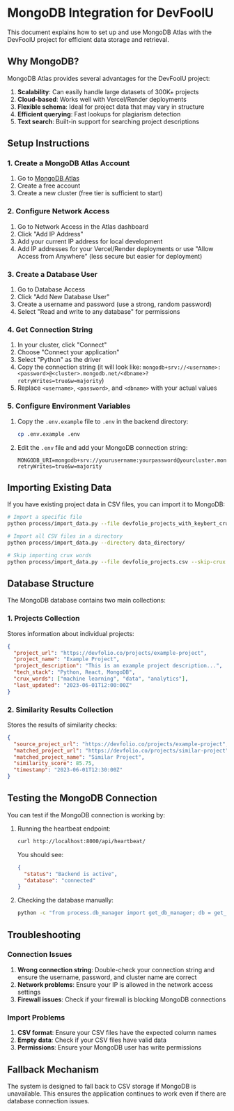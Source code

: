 # MongoDB Integration for DevFoolU

This document explains how to set up and use MongoDB Atlas with the DevFoolU project for efficient data storage and retrieval.

## Why MongoDB?

MongoDB Atlas provides several advantages for the DevFoolU project:

1. **Scalability**: Can easily handle large datasets of 300K+ projects
2. **Cloud-based**: Works well with Vercel/Render deployments
3. **Flexible schema**: Ideal for project data that may vary in structure
4. **Efficient querying**: Fast lookups for plagiarism detection
5. **Text search**: Built-in support for searching project descriptions

## Setup Instructions

### 1. Create a MongoDB Atlas Account

1. Go to [MongoDB Atlas](https://www.mongodb.com/cloud/atlas/register)
2. Create a free account
3. Create a new cluster (free tier is sufficient to start)

### 2. Configure Network Access

1. Go to Network Access in the Atlas dashboard
2. Click "Add IP Address"
3. Add your current IP address for local development
4. Add IP addresses for your Vercel/Render deployments or use "Allow Access from Anywhere" (less secure but easier for deployment)

### 3. Create a Database User

1. Go to Database Access
2. Click "Add New Database User"
3. Create a username and password (use a strong, random password)
4. Select "Read and write to any database" for permissions

### 4. Get Connection String

1. In your cluster, click "Connect"
2. Choose "Connect your application"
3. Select "Python" as the driver
4. Copy the connection string (it will look like: `mongodb+srv://<username>:<password>@<cluster>.mongodb.net/<dbname>?retryWrites=true&w=majority`)
5. Replace `<username>`, `<password>`, and `<dbname>` with your actual values

### 5. Configure Environment Variables

1. Copy the `.env.example` file to `.env` in the backend directory:
   ```bash
   cp .env.example .env
   ```

2. Edit the `.env` file and add your MongoDB connection string:
   ```
   MONGODB_URI=mongodb+srv://yourusername:yourpassword@yourcluster.mongodb.net/devfolio_db?retryWrites=true&w=majority
   ```

## Importing Existing Data

If you have existing project data in CSV files, you can import it to MongoDB:

```bash
# Import a specific file
python process/import_data.py --file devfolio_projects_with_keybert_crux.csv

# Import all CSV files in a directory
python process/import_data.py --directory data_directory/

# Skip importing crux words
python process/import_data.py --file devfolio_projects.csv --skip-crux
```

## Database Structure

The MongoDB database contains two main collections:

### 1. Projects Collection

Stores information about individual projects:

```json
{
  "project_url": "https://devfolio.co/projects/example-project",
  "project_name": "Example Project",
  "project_description": "This is an example project description...",
  "tech_stack": "Python, React, MongoDB",
  "crux_words": ["machine learning", "data", "analytics"],
  "last_updated": "2023-06-01T12:00:00Z"
}
```

### 2. Similarity Results Collection

Stores the results of similarity checks:

```json
{
  "source_project_url": "https://devfolio.co/projects/example-project",
  "matched_project_url": "https://devfolio.co/projects/similar-project",
  "matched_project_name": "Similar Project",
  "similarity_score": 85.75,
  "timestamp": "2023-06-01T12:30:00Z"
}
```

## Testing the MongoDB Connection

You can test if the MongoDB connection is working by:

1. Running the heartbeat endpoint:
   ```bash
   curl http://localhost:8000/api/heartbeat/
   ```
   
   You should see:
   ```json
   {
     "status": "Backend is active",
     "database": "connected"
   }
   ```

2. Checking the database manually:
   ```bash
   python -c "from process.db_manager import get_db_manager; db = get_db_manager(); print(f'Connected, projects count: {db.projects.count_documents({})}'); db.close()"
   ```

## Troubleshooting

### Connection Issues

1. **Wrong connection string**: Double-check your connection string and ensure the username, password, and cluster name are correct
2. **Network problems**: Ensure your IP is allowed in the network access settings
3. **Firewall issues**: Check if your firewall is blocking MongoDB connections

### Import Problems

1. **CSV format**: Ensure your CSV files have the expected column names
2. **Empty data**: Check if your CSV files have valid data
3. **Permissions**: Ensure your MongoDB user has write permissions

## Fallback Mechanism

The system is designed to fall back to CSV storage if MongoDB is unavailable. This ensures the application continues to work even if there are database connection issues. 